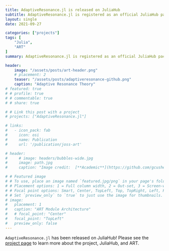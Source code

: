 ```yaml
---
title: AdaptiveResonance.jl is released on JuliaHub
subtitle: AdaptiveResonance.jl is registered as an official JuliaHub package at version 0.1.0
layout: single
date: 2021-09-27

categories: ["projects"]
tags: [
    "Julia",
    "ART"
]
summary: AdaptiveResonance.jl is registered as an official JuliaHub package at version 0.1.0.

header:
    image: "/assets/posts/art-header.png"
    # placement: 2
    teaser: "/assets/posts/adaptiveresonance-github.png"
    caption: "Adaptive Resonance Theory"
# featured: true
# # profile: true
# # commentable: true
# # share: true

# # Link this post with a project
# projects: ["AdaptiveResonance.jl"]

# links:
#   - icon_pack: fab
#     icon: osi
#     name: Publication
#     url: '/publication/joss-art'

# header:
#     # image: headers/bubbles-wide.jpg
#     image: path.jpg
#     caption: "Image credit:  [**Academic**](https://github.com/gcushen/hugo-academic/)"

# # Featured image
# # To use, place an image named `featured.jpg/png` in your page's folder.
# # Placement options: 1 = Full column width, 2 = Out-set, 3 = Screen-width
# # Focal point options: Smart, Center, TopLeft, Top, TopRight, Left, Right, BottomLeft, Bottom, BottomRight
# # Set `preview_only` to `true` to just use the image for thumbnails.
# image:
#   placement: 1
#   caption: "ART Module Architecture"
#   # focal_point: "Center"
#   focal_point: "TopLeft"
#   preview_only: false
---
```


`AdaptiveResonance.jl` has been released on JuliaHub!
Please see the [project page](/project/adaptiveresonance) to learn more about the project, JuliaHub, and ART.
